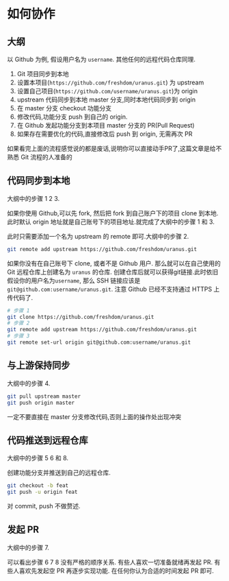 # 如何协作

## 大纲

以 Github 为例, 假设用户名为 `username`.
其他任何的远程代码仓库同理.

1. Git 项目同步到本地
2. 设置本项目(`https://github.com/freshdom/uranus.git`) 为 upstream
3. 设置自己项目(`https://github.com/username/uranus.git`)为 origin
4. upstream 代码同步到本地 master 分支,同时本地代码同步到 origin
5. 在 master 分支 checkout 功能分支
6. 修改代码,功能分支 push 到自己的 origin.
7. 在 Github 发起功能分支到本项目 master 分支的 PR(Pull Request)
8. 如果存在需要优化的代码,直接修改后 push 到 origin, 无需再次 PR

如果看完上面的流程感觉说的都是废话,说明你可以直接动手PR了,这篇文章是给不熟悉 Git 流程的人准备的

## 代码同步到本地

大纲中的步骤 1 2 3.

如果你使用 Github,可以先 fork, 然后把 fork 到自己账户下的项目 clone 到本地.
此时默认 origin 地址就是自己账号下的项目地址.就完成了大纲中的步骤 1 和 3.

此时只需要添加一个名为 upstream 的 remote 即可.大纲中的步骤 2.

```bash
git remote add upstream https://github.com/freshdom/uranus.git
```

如果你没有在自己账号下 clone, 或者不是 Github 用户.
那么就可以在自己使用的 Git 远程仓库上创建名为 `uranus` 的仓库.
创建仓库后就可以获得git链接.此时依旧假设你的用户名为`username`,
那么 SSH 链接应该是 `git@github.com:username/uranus.git`.
注意 Github 已经不支持通过 HTTPS 上传代码了.

```bash
# 步骤 1
git clone https://github.com/freshdom/uranus.git
# 步骤 2
git remote add upstream https://github.com/freshdom/uranus.git
# 步骤 3
git remote set-url origin git@github.com:username/uranus.git
```

## 与上游保持同步

大纲中的步骤 4.

```bash
git pull upstream master
git push origin master
```

一定不要直接在 master 分支修改代码,否则上面的操作处出现冲突

## 代码推送到远程仓库

大纲中的步骤 5 6 和 8.

创建功能分支并推送到自己的远程仓库.

```bash
git checkout -b feat
git push -u origin feat
```

对 commit, push 不做赘述.

## 发起 PR

大纲中的步骤 7.

可以看出步骤 6 7 8 没有严格的顺序关系.
有些人喜欢一切准备就绪再发起 PR.
有些人喜欢先发起空 PR 再逐步实现功能.
在任何你认为合适的时间发起 PR 即可.
